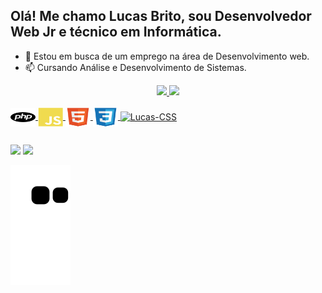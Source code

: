 ## Olá! Me chamo Lucas Brito, sou Desenvolvedor Web Jr e técnico em Informática.
- 🔭 Estou em busca de um emprego na área de Desenvolvimento web.
- 📫 Cursando Análise e Desenvolvimento de Sistemas.
<div align="center">
  <a href="https://github.com/LucasBrito794">
  <img height="180em" src="https://github-readme-stats.vercel.app/api?username=LucasBrito794&show_icons=true&theme=dark&include_all_commits=true&count_private=true"/>
  <img height="180em" src="https://github-readme-stats.vercel.app/api/top-langs/?username=LucasBrito794&layout=compact&langs_count=7&theme=dark"/>
</div>
  
  <div style="display: inline_block"><br>
  <img align="center" alt="Lucas-Php" height="30" width="40" src="https://raw.githubusercontent.com/devicons/devicon/master/icons/php/php-plain.svg">
  <img align="center" alt="Lucas-Js" height="30" width="40" src="https://raw.githubusercontent.com/devicons/devicon/master/icons/javascript/javascript-plain.svg">
  <img align="center" alt="Lucas-HTML" height="30" width="40" src="https://raw.githubusercontent.com/devicons/devicon/master/icons/html5/html5-original.svg">
  <img align="center" alt="Lucas-CSS" height="30" width="40" src="https://raw.githubusercontent.com/devicons/devicon/master/icons/css3/css3-original.svg">
  <img align="center" alt="Lucas-CSS" height="30" width="40" src="https://cdn.jsdelivr.net/gh/devicons/devicon/icons/adonisjs/adonisjs-original.svg" />
</div>
  
  ##
 
<div>
  <a href="https://instagram.com/xs.lucass_" target="_blank"><img src="https://img.shields.io/badge/-Instagram-%23E4405F?style=for-the-badge&logo=instagram&logoColor=white" target="_blank"></a>
  <a href="https://www.linkedin.com/in/lucas-sousa-194322201" target="_blank"><img src="https://img.shields.io/badge/-LinkedIn-%230077B5?style=for-the-badge&logo=linkedin&logoColor=white" target="_blank"></a> 
</div>
  
![Snake animation](https://github.com/LucasBrito794/LucasBrito794/blob/output/github-contribution-grid-snake.svg)
  
